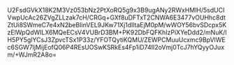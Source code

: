 U2FsdGVkX18K2M3Vz053bNz2PtXoRQ5g9x3B9ugANy2RWxHMlH/5sdUCIVwpUcAc26ZVgZLLzak7cH/CRGq+GXf8uDFTxT2CNWA6E3477vOUHhc8dtZtUi8SWmeC7e4xN2beBIinVEL9JKw71Xj1dlltaEjM0pM/wWOY56bvSDcpx5KzElWpQdWILX6MQeECsV4VUBrD3BM+PK92DbFQFKhIzPiXYeDdd2/mNuK/lH5PY5glYCsJ3ZpvcTSx1P33z/YFOTQytiKQMU/ZEWPCMuuUcxmc9BpVlWEc6SGW7ljMijEofQ06P4REsUOSwKSRkEs4Fp1iD74II2oVmj0TcJ7hYQyyOJuxm/+WJmR2A8o=